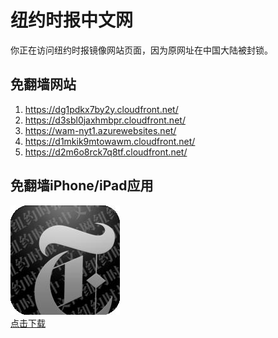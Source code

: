 <h1>纽约时报中文网</h1>
<p>你正在访问纽约时报镜像网站页面，因为原网址在中国大陆被封锁。</p>
<h2>免翻墙网站</h2>
<ol>
<li><a href="https://dg1pdkx7by2y.cloudfront.net/" target="1">https://dg1pdkx7by2y.cloudfront.net/</a></li>
<li><a href="https://d3sbl0jaxhmbpr.cloudfront.net/" target="2">https://d3sbl0jaxhmbpr.cloudfront.net/</a></li>
<li><a href="https://wam-nyt1.azurewebsites.net/" target="3">https://wam-nyt1.azurewebsites.net/</a></li>
<li><a href="https://d1mkik9mtowawm.cloudfront.net/" target="4">https://d1mkik9mtowawm.cloudfront.net/</a></li>
<li><a href="https://d2m6o8rck7q8tf.cloudfront.net/" target="5">https://d2m6o8rck7q8tf.cloudfront.net/</a></li>
</ol>
<h2>免翻墙iPhone/iPad应用</h2>
<p>
	<a href="https://itunes.apple.com/cn/app/niu-yue-shi-bao-zhong-wen-wang/id807498298?mt=8">
		<img src="icon175x175.jpeg" />
		<br/>点击下载
	</a>
</p>